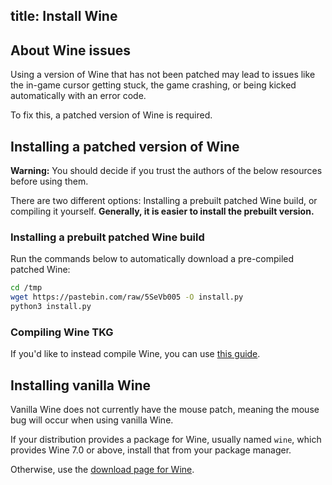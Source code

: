 title: Install Wine
---
## About Wine issues

Using a version of Wine that has not been patched may lead to issues like the in-game cursor getting stuck, the game crashing, or being kicked automatically with an error code.

To fix this, a patched version of Wine is required.

## Installing a patched version of Wine

**Warning:** You should decide if you trust the authors of the below resources before using them.

There are two different options: Installing a prebuilt patched Wine build, or compiling it yourself. **Generally, it is easier to install the prebuilt version.**

### Installing a prebuilt patched Wine build

Run the commands below to automatically download a pre-compiled patched Wine:

```sh
cd /tmp
wget https://pastebin.com/raw/5SeVb005 -O install.py
python3 install.py
```

### Compiling Wine TKG

If you'd like to instead compile Wine, you can use [this guide](Compiling-Wine-TKG).

## Installing vanilla Wine

Vanilla Wine does not currently have the mouse patch, meaning the mouse bug will occur when using vanilla Wine.

If your distribution provides a package for Wine, usually named `wine`, which provides Wine 7.0 or above,
install that from your package manager.

Otherwise, use the [download page for Wine](https://wiki.winehq.org/Download).
